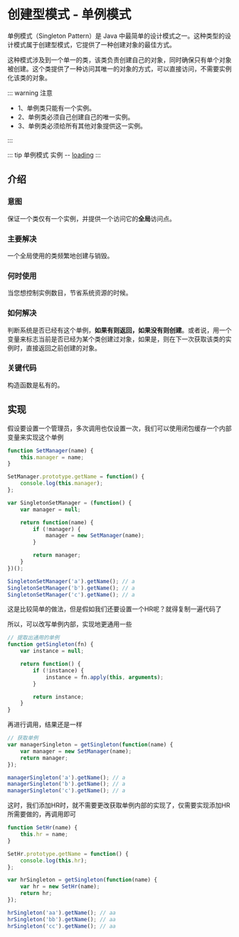 # 创建型模式 - 单例模式

单例模式（Singleton Pattern）是 Java 中最简单的设计模式之一。这种类型的设计模式属于创建型模式，它提供了一种创建对象的最佳方式。

这种模式涉及到一个单一的类，该类负责创建自己的对象，同时确保只有单个对象被创建。这个类提供了一种访问其唯一的对象的方式，可以直接访问，不需要实例化该类的对象。

::: warning 注意

* 1、单例类只能有一个实例。
* 2、单例类必须自己创建自己的唯一实例。
* 3、单例类必须给所有其他对象提供这一实例。

:::

::: tip
单例模式 实例 -- [loading](blog/docs/../../../newFunction/loading)
:::

## 介绍

### 意图

保证一个类仅有一个实例，并提供一个访问它的**全局**访问点。

### 主要解决

一个全局使用的类频繁地创建与销毁。

### 何时使用

当您想控制实例数目，节省系统资源的时候。

### 如何解决

判断系统是否已经有这个单例，**如果有则返回，如果没有则创建**。或者说，用一个变量来标志当前是否已经为某个类创建过对象，如果是，则在下一次获取该类的实例时，直接返回之前创建的对象。

### 关键代码

构造函数是私有的。

## 实现

假设要设置一个管理员，多次调用也仅设置一次，我们可以使用闭包缓存一个内部变量来实现这个单例

```js
function SetManager(name) {
    this.manager = name;
}

SetManager.prototype.getName = function() {
    console.log(this.manager);
};

var SingletonSetManager = (function() {
    var manager = null;

    return function(name) {
        if (!manager) {
            manager = new SetManager(name);
        }

        return manager;
    } 
})();

SingletonSetManager('a').getName(); // a
SingletonSetManager('b').getName(); // a
SingletonSetManager('c').getName(); // a
```

这是比较简单的做法，但是假如我们还要设置一个HR呢？就得复制一遍代码了

所以，可以改写单例内部，实现地更通用一些

```js
// 提取出通用的单例
function getSingleton(fn) {
    var instance = null;

    return function() {
        if (!instance) {
            instance = fn.apply(this, arguments);
        }

        return instance;
    }
}
```

再进行调用，结果还是一样

```js
// 获取单例
var managerSingleton = getSingleton(function(name) {
    var manager = new SetManager(name);
    return manager;
});

managerSingleton('a').getName(); // a
managerSingleton('b').getName(); // a
managerSingleton('c').getName(); // a
```

这时，我们添加HR时，就不需要更改获取单例内部的实现了，仅需要实现添加HR所需要做的，再调用即可

```js
function SetHr(name) {
    this.hr = name;
}

SetHr.prototype.getName = function() {
    console.log(this.hr);
};

var hrSingleton = getSingleton(function(name) {
    var hr = new SetHr(name);
    return hr;
});

hrSingleton('aa').getName(); // aa
hrSingleton('bb').getName(); // aa
hrSingleton('cc').getName(); // aa
```

